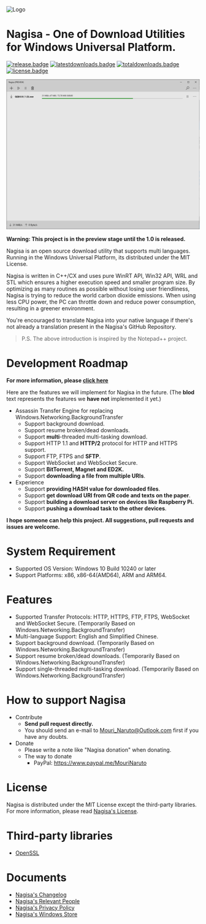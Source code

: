 ﻿![Logo](Logo.png)
# Nagisa - One of Download Utilities for Windows Universal Platform.

[Comment]: [![appveyor.badge]][appveyor.link] 
[![release.badge]][release.link]
[![latestdownloads.badge]][latestdownloads.link]
[![totaldownloads.badge]][totaldownloads.link]
[![license.badge]][license.link]

![Screenshot](Screenshot.png)

**Warning: This project is in the preview stage until the 1.0 is released.**

Nagisa is an open source download utility that supports multi languages. 
Running in the Windows Universal Platform, its distributed under the MIT 
License.

Nagisa is written in C++/CX and uses pure WinRT API, Win32 API, WRL and STL 
which ensures a higher execution speed and smaller program size. By optimizing
as many routines as possible without losing user friendliness, Nagisa is trying
to reduce the world carbon dioxide emissions. When using less CPU power, the PC
can throttle down and reduce power consumption, resulting in a greener 
environment.

You're encouraged to translate Nagisa into your native language if there's not 
already a translation present in the Nagisa's GitHub Repository.

> P.S. The above introduction is inspired by the Notepad++ project.

# Development Roadmap
**For more information, please 
[click here](https://github.com/Project-Nagisa/Nagisa/issues/6)**

Here are the features we will implement for Nagisa in the future. (The **blod**
text represents the features we **have not** implemented it yet.)

- Assassin Transfer Engine for replacing Windows.Networking.BackgroundTransfer
  - Support background download. 
  - Support resume broken/dead downloads.
  - Support **multi**-threaded multi-tasking download. 
  - Support HTTP 1.1 and **HTTP/2** protocol for HTTP and HTTPS support.
  - Support FTP, FTPS and **SFTP**.
  - Support WebSocket and WebSocket Secure.
  - Support **BitTorrent, Magnet and ED2K.**
  - Support **downloading a file from multiple URIs**.
- Experience
  - Support **providing HASH value for downloaded files**.
  - Support **get download URI from QR code and texts on the paper**.
  - Support **building a download server on devices like Raspberry Pi.** 
  - Support **pushing a download task to the other devices**.

**I hope someone can help this project. All suggestions, pull requests and 
issues are welcome.**

# System Requirement
- Supported OS Version: Windows 10 Build 10240 or later
- Support Platforms: x86, x86-64(AMD64), ARM and ARM64.

# Features
- Supported Transfer Protocols: HTTP, HTTPS, FTP, FTPS, WebSocket and WebSocket
  Secure. (Temporarily Based on Windows.Networking.BackgroundTransfer)
- Multi-language Support: English and Simplified Chinese.
- Support background download. 
  (Temporarily Based on Windows.Networking.BackgroundTransfer)
- Support resume broken/dead downloads.
  (Temporarily Based on Windows.Networking.BackgroundTransfer)
- Support single-threaded multi-tasking download.
  (Temporarily Based on Windows.Networking.BackgroundTransfer)

# How to support Nagisa
- Contribute
  - **Send pull request directly.**
  - You should send an e-mail to Mouri_Naruto@Outlook.com first if you have any
    doubts.
- Donate
  - Please write a note like "Nagisa donation" when donating.
  - The way to donate 
    - PayPal: https://www.paypal.me/MouriNaruto

# License
Nagisa is distributed under the MIT License except the third-party libraries. 
For more information, please read [Nagisa's License](LICENSE).

# Third-party libraries
- [OpenSSL](ThirdParty/OpenSSL/README.md)

# Documents
- [Nagisa's Changelog](Changelog.md)
- [Nagisa's Relevant People](People.md)
- [Nagisa's Privacy Policy](Privacy.md)
- [Nagisa's Windows Store](https://www.microsoft.com/store/apps/9NFW53N9MFJR)

[appveyor.badge]: https://ci.appveyor.com/api/projects/status/b7s9h6tm0sqde2wa/branch/master?svg=true
[appveyor.link]: https://ci.appveyor.com/project/MouriNaruto/nagisa/branch/master
[release.badge]: https://img.shields.io/github/release/Project-Nagisa/Nagisa.svg
[release.link]: https://github.com/Project-Nagisa/Nagisa/releases/latest
[latestdownloads.badge]: https://img.shields.io/github/downloads/Project-Nagisa/Nagisa/latest/total.svg
[latestdownloads.link]: https://github.com/Project-Nagisa/Nagisa/releases/latest
[totaldownloads.badge]: https://img.shields.io/github/downloads/Project-Nagisa/Nagisa/total.svg
[totaldownloads.link]: https://github.com/Project-Nagisa/Nagisa/releases
[license.badge]: https://img.shields.io/github/license/Project-Nagisa/Nagisa.svg
[license.link]: LICENSE
